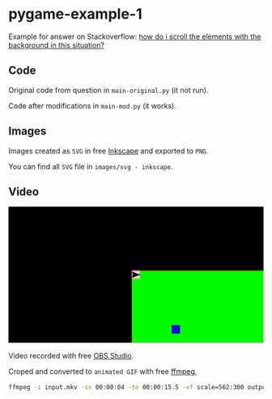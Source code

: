# pygame-example-1

Example for answer on Stackoverflow: [how do i scroll the elements with the background in this situation?](https://stackoverflow.com/questions/65652632/how-do-i-scroll-the-elements-with-the-background-in-this-situation)

## Code

Original code from question in `main-original.py` (it not run). 

Code after modifications in `main-mod.py` (it works).

## Images

Images created as `SVG` in free [Inkscape](https://inkscape.org/) and exported to `PNG`. 

You can find all `SVG` file in `images/svg - inkscape`.

## Video

![1](https://github.com/furas/pygame-example-1/blob/main/output.gif)

Video recorded with free [OBS Studio](https://obsproject.com/). 

Croped and converted to `animated GIF` with free [ffmpeg](https://ffmpeg.org/),

```bash
ffmpeg -i input.mkv -ss 00:00:04 -to 00:00:15.5 -vf scale=562:300 output.gif
```    
